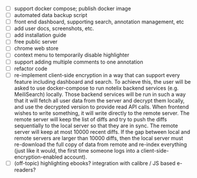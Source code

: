 * [ ] support docker compose; publish docker image
* [ ] automated data backup script
* [ ] front end dashboard, supporting search, annotation management, etc
* [ ] add user docs, screenshots, etc.
* [ ] add installation guide
* [ ] free public server
* [ ] chrome web store
* [ ] context menu to temporarily disable highlighter
* [ ] support adding multiple comments to one annotation
* [ ] refactor code
* [ ] re-implement client-side encryption in a way that can support every feature including dashboard and search. To
  achieve this, the user will be asked to use docker-compose to run notelix backend services (e.g. MeiliSearch) locally.
  Those backend services will be run in such a way that it will fetch all user data from the server and decrypt them
  locally, and use the decrypted version to provide read API calls. When frontend wishes to write something, it will
  write directly to the remote server. The remote server will keep the list of diffs and try to push the diffs
  sequentially to the local server so that they are in sync. The remote server will keep at most 10000 recent diffs. If
  the gap between local and remote servers are larger than 10000 diffs, then the local server must re-download the full
  copy of data from remote and re-index everything (just like it would, the first time someone logs into a
  client-side-encryption-enabled account).
* [ ] (off-topic) highlighting ebooks? integration with calibre / JS based e-readers?  
